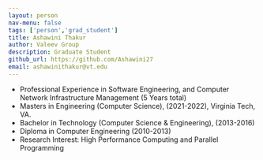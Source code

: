 ```yaml
---
layout: person
nav-menu: false
tags: ['person','grad_student']
title: Ashawini Thakur
author: Valeev Group
description: Graduate Student
github_url: https://github.com/Ashawini27
email: ashawinithakur@vt.edu
---
```

- Professional Experience in Software Engineering, and Computer Network Infrastructure Management (5 Years total)
- Masters in Engineering (Computer Science), (2021-2022), Virginia Tech, VA.
- Bachelor in Technology (Computer Science & Engineering), (2013-2016)
- Diploma in Computer Engineering (2010-2013)
- Research Interest: High Performance Computing and Parallel Programming
